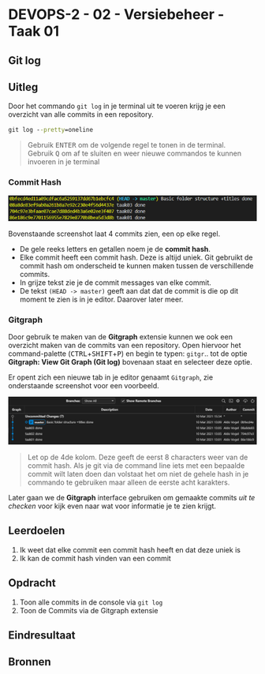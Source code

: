# DEVOPS-2 - 02 - Versiebeheer - Taak 01

## Git log

## Uitleg

Door het commando `git log` in je terminal uit te voeren krijg je een overzicht van alle commits in een repository. 

```cmd
git log --pretty=oneline
```

> Gebruik <kbd>ENTER</kbd> om de volgende regel te tonen in de terminal.  
> Gebruik <kbd>Q</kbd> om af te sluiten en weer nieuwe commandos te kunnen invoeren in je terminal


### Commit Hash

![Git log terminal output](img/git-log-terminal.png)

Bovenstaande screenshot laat 4 commits zien, een op elke regel. 
* De gele reeks letters en getallen noem je de **commit hash**. 
* Elke commit heeft een commit hash. Deze is altijd uniek. Git gebruikt de commit hash om onderscheid te kunnen maken tussen de verschillende commits.
* In grijze tekst zie je de commit messages van elke commit. 
* De tekst `(HEAD -> master)` geeft aan dat dat de commit is die op dit moment te zien is in je editor. Daarover later meer.

### Gitgraph

Door gebruik te maken van de **Gitgraph** extensie kunnen we ook een overzicht maken van de commits van een repository. Open hiervoor het command-palette (<kbd>CTRL</kbd>+<kbd>SHIFT</kbd>+<kbd>P</kbd>) en begin te typen: `gitgr`.. tot de optie **Gitgraph: View Git Graph (Git log)** bovenaan staat en selecteer deze optie.

Er opent zich een nieuwe tab in je editor genaamt `Gitgraph`, zie onderstaande screenshot voor een voorbeeld.

![Gitgraph extensie output](img/git-gitgraph.png)

> Let op de 4de kolom. Deze geeft de eerst 8 characters weer van de commit hash. Als je git via de command line iets met een bepaalde commit wilt laten doen dan volstaat het om niet de gehele hash in je commando te gebruiken maar alleen de eerste acht karakters. 

Later gaan we de **Gitgraph** interface gebruiken om gemaakte commits _uit te checken_ voor kijk even naar wat voor informatie je te zien krijgt.

## Leerdoelen

1. Ik weet dat elke commit een commit hash heeft en dat deze uniek is
2. Ik kan de commit hash vinden van een commit

## Opdracht

1.  Toon alle commits in de console via `git log`
2.  Toon de Commits via de Gitgraph extensie

## Eindresultaat



## Bronnen
